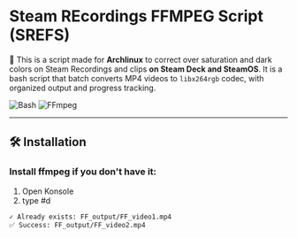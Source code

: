 # Steam REcordings FFMPEG Script (SREFS)
📁 This is a script made for **Archlinux** to correct over saturation and dark colors on Steam Recordings and clips **on Steam Deck and SteamOS**. It is a bash script that batch converts MP4 videos to `libx264rgb` codec, with organized output and progress tracking.

![Bash](https://img.shields.io/badge/Shell-Bash-%234EAA25?logo=gnu-bash) 
![FFmpeg](https://img.shields.io/badge/Codec-FFmpeg-%230077CC?logo=ffmpeg)

---

## 🛠 Installation
### Install **ffmpeg** if you don't have it:
1. Open Konsole
2. type #d

```bash
✓ Already exists: FF_output/FF_video1.mp4
✅ Success: FF_output/FF_video2.mp4

